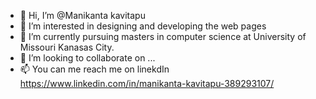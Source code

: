 - 👋 Hi, I’m @Manikanta kavitapu
- 👀 I’m interested in designing and developing the web pages
- 🌱 I’m currently pursuing masters in computer science at University of Missouri Kanasas City.
- 💞️ I’m looking to collaborate on ...
- 📫 You can me reach me on linekdIn https://www.linkedin.com/in/manikanta-kavitapu-389293107/

<!---
Manikantakavitapu/Manikantakavitapu is a ✨ special ✨ repository because its `README.md` (this file) appears on your GitHub profile.
You can click the Preview link to take a look at your changes.
--->
